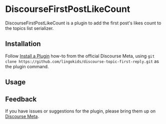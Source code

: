 # DiscourseFirstPostLikeCount

DiscourseFirstPostLikeCount is a plugin to add the first post's likes count to the topics list serializer.

## Installation

Follow [Install a Plugin](https://meta.discourse.org/t/install-a-plugin/19157)
how-to from the official Discourse Meta, using `git clone https://github.com/lingokids/discourse-topic-first-reply.git`
as the plugin command.

## Usage

## Feedback

If you have issues or suggestions for the plugin, please bring them up on
[Discourse Meta](https://meta.discourse.org).
